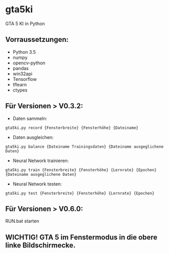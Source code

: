 # gta5ki

GTA 5 KI in Python

## Vorraussetzungen:

* Python 3.5
* numpy
* opencv-python
* pandas
* win32api
* Tensorflow
* tflearn
* ctypes

## Für Versionen > V0.3.2:
* Daten sammeln:
```
gta5ki.py record {Fensterbreite} {Fensterhöhe} {Dateiname}
```
* Daten ausgleichen:
```
gta5ki.py balance {Dateiname Trainingsdaten} {Dateiname ausgeglichene Daten}
```
* Neural Network trainieren:
```
gta5ki.py train {Fensterbreite} {Fensterhöhe} {Lernrate} {Epochen} {Dateiname ausgeglichene Daten}
```
* Neural Network testen:
```
gta5ki.py test {Fensterbreite} {Fensterhöhe} {Lernrate} {Epochen}
```

## Für Versionen > V0.6.0:
RUN.bat starten

## WICHTIG! GTA 5 im Fenstermodus in die obere linke Bildschirmecke.
